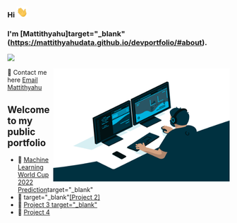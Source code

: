 ### Hi <img src="Wave.gif" width="25px">
### I'm [Mattithyahu]target="_blank"(https://mattithyahudata.github.io/devportfolio/#about).
![](https://visitor-badge.glitch.me/badge?page_id=MattithyahuData.MattithyahuData)

<img align="right" alt="GIF" src="Analyst.gif" width="400" height="256" /> 

💬 Contact me here   [Email Mattithyahu](mailto:mattithyahuowolabi@gmail.com)
 
## Welcome to my public portfolio

- 🔭 [Machine Learning World Cup 2022 Prediction](https://mattithyahudata.github.io/devportfolio/Project1.html)target="_blank"
- 🔭 target="_blank"[[Project 2]](https://mattithyahudata.github.io/devportfolio/Project1.html)
- 🔭 [Project 3 target="_blank"](https://mattithyahudata.github.io/devportfolio/Project1.html)
- 🔭 [Project 4](https://mattithyahudata.github.io/devportfolio/Project1.html)



